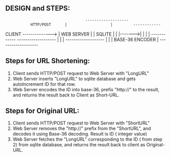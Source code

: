 
DESIGN and STEPS:
----------------
				   
           
						               -------------------
		       HTTP/POST      |                   |         ------------
CLIENT  -------------->   |     WEB SERVER    |        |  SQLITE 	  | 
						              |                   |------->|     			  |
						              |		         			  |         ------------
						               -------------------
								                 |
								                 | 
								                 |
						              	-------------------	
						               |                   | 
						               |   BASE-36 ENCODER |
						                -------------------
						   
               
Steps for URL Shortening:
------------------------

1. Client sends HTTP/POST request to Web Server with "LongURL" 
2. Web Server inserts "LongURL" to sqlite database and gets autoIncrement ID for that row.
3. Web Server encodes the ID into base-36, prefix "http://" to the result,  and returns the result back to Client as Short-URL.


Steps for Original URL:
-----------------------

1. Client sends HTTP/POST request to Web Server with "ShortURL"
2. Web Server removes the "http://" prefix from the "ShortURL", and decodes it using Base-36 decoding. Result is ID ( integer value)
3. Web Server fetches the "LongURL" corresponding to the ID ( from step 2) from sqlite database, and returns the result back to client as Original-URL.




